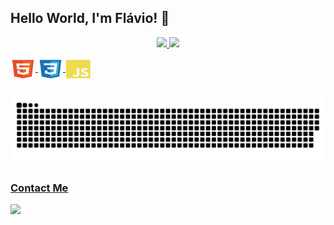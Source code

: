 ## Hello World, I'm Flávio! 👋

<div align="center">
  <a href="https://github.com/flaviosp15">
  <img height="180em" src="https://github-readme-stats.vercel.app/api?username=flaviosp15&show_icons=true&theme=dracula&include_all_commits=true&count_private=true"/>
  <img height="180em" src="https://github-readme-stats.vercel.app/api/top-langs/?username=flaviosp15&layout=compact&langs_count=7&theme=dracula"/>
</div>

<div style="display: inline_block"><br>
  <img align="center" alt="fsp-HTML" height="30" width="40" src="https://raw.githubusercontent.com/devicons/devicon/master/icons/html5/html5-original.svg">
  <img align="center" alt="fsp-CSS" height="30" width="40" src="https://raw.githubusercontent.com/devicons/devicon/master/icons/css3/css3-original.svg">
  <img align="center" alt="fsp-Js" height="30" width="40" src="https://raw.githubusercontent.com/devicons/devicon/master/icons/javascript/javascript-plain.svg">
</div>

##
  
 <div>
   
  ![Snake animation](https://github.com/flaviosp15/flaviosp15/blob/output/github-contribution-grid-snake.svg)
 
</div>
  
### Contact Me
<div>
  <a href="https://www.linkedin.com/in/fl%C3%A1vio-da-silva-pereira-641122163/" target="_blank"><img src="https://img.shields.io/badge/-LinkedIn-%230077B5?style=for-the-badge&logo=linkedin&logoColor=white" target="_blank"></a>
</div>
